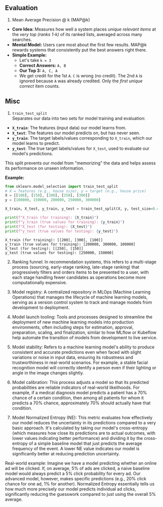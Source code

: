## Evaluation
1. Mean Average Precision @ k (MAP@k)  
* **Core Idea:** Measures how well a system places *unique relevant items* at the *very top (ranks 1-k)* of its ranked lists, averaged across many searches.
* **Mental Model:** Users care most about the first few results. MAP@k rewards systems that consistently put the best answers right there.
* **Simple Example:**
    * Let's take `k = 3`
    * **Correct Answers:** `A, B`
    * **Our Top 3:** `A, C, A`
    * We get credit for the 1st `A`. `C` is wrong (no credit). The 2nd `A` is ignored because `A` was already credited. Only the *first unique correct* item counts.

## Misc
1. `train_test_split`  
Separates our data into two sets for model training and evaluation:

* **`X_train`**: The features (input data) our model learns from.
* **`X_test`**: The features our model predicts on, but has never seen.
* **`y_train`**: The target labels/values corresponding to `X_train`, which our model learns to predict.
* **`y_test`**: The true target labels/values for `X_test`, used to evaluate our model's predictions.

This split prevents our model from "memorizing" the data and helps assess its performance on unseen information.

**Example:**

```python
from sklearn.model_selection import train_test_split
# X = features (e.g., house size), y = target (e.g., house price)
X = [[100], [150], [200], [250], [300]]
y = [100000, 150000, 200000, 250000, 300000]

X_train, X_test, y_train, y_test = train_test_split(X, y, test_size=0.4, random_state=42)

print(f"X_train (for training): {X_train}")
print(f"y_train (true values for training): {y_train}")
print(f"X_test (for testing): {X_test}")
print(f"y_test (true values for testing): {y_test}")
```

```
X_train (for training): [[200], [300], [100]]
y_train (true values for training): [200000, 300000, 100000]
X_test (for testing): [[250], [150]]
y_test (true values for testing): [250000, 150000]
```
2. Ranking funnel: In recommendation systems, this refers to a multi-stage process (sourcing, early-stage ranking, late-stage ranking) that progressively filters and orders items to be presented to a user, with each stage handling fewer candidates as operations become more computationally expensive.

3. Model registry: A centralized repository in MLOps (Machine Learning Operations) that manages the lifecycle of machine learning models, serving as a version control system to track and manage models from development to deployment.

4. Model launch tooling: Tools and processes designed to streamline the deployment of new machine learning models into production environments, often including steps for estimation, approval, preparation, scaling, and finalization, similar to how MLflow or Kubeflow help automate the transition of models from development to live service.

5. Model stability: Refers to a machine learning model's ability to produce consistent and accurate predictions even when faced with slight variations or noise in input data, ensuring its robustness and trustworthiness in real-world scenarios. For example, a stable facial recognition model will correctly identify a person even if their lighting or angle in the image changes slightly.

6. Model calibration: This process adjusts a model so that its predicted probabilities are reliable indicators of real-world likelihoods. For example, if a medical diagnosis model predicts a patient has a 70% chance of a certain condition, then among all patients for whom it predicts a 70% chance, approximately 70% should actually have that condition.

7. Model Normalized Entropy (NE): This metric evaluates how effectively our model reduces the uncertainty in its predictions compared to a very basic approach. It's calculated by taking our model's cross-entropy (which measures how close its predictions are to actual outcomes, with lower values indicating better performance) and dividing it by the cross-entropy of a simple baseline model that just predicts the average frequency of the event. A lower NE value indicates our model is significantly better at reducing prediction uncertainty.  

Real-world example: Imagine we have a model predicting whether an online ad will be clicked. If, on average, 5% of ads are clicked, a naive baseline model would always predict a 5% click probability for every ad. Our advanced model, however, makes specific predictions (e.g., 20% click chance for one ad, 1% for another). Normalized Entropy essentially tells us how much more precisely our model predicts individual ad clicks, significantly reducing the guesswork compared to just using the overall 5% average.